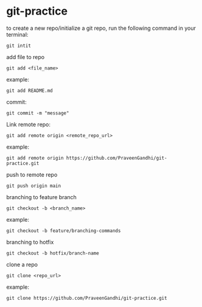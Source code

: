 # git-practice


to create a new repo/initialize a git repo, run the following command in your terminal:
```shell
git intit
```

add file to repo
```shell
git add <file_name>
```
example:
```shell
git add README.md
```

commit:
```shell
git commit -m "message"
```

Link remote repo:
```shell
git add remote origin <remote_repo_url>
```

example:
```shell
git add remote origin https://github.com/PraveenGandhi/git-practice.git
```


push to remote repo
```shell
git push origin main
```


branching to feature branch
```shell
git checkout -b <branch_name>
```
example:
```shell
git checkout -b feature/branching-commands
```


branching to hotfix
```shell
git checkout -b hotfix/branch-name
```


clone a repo
```shell
git clone <repo_url>
```

example:
```shell
git clone https://github.com/PraveenGandhi/git-practice.git
```
